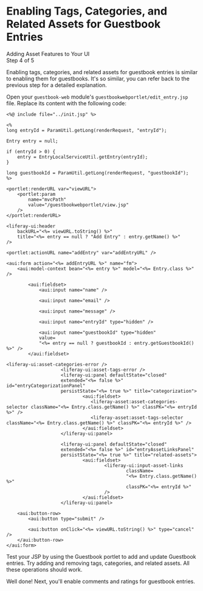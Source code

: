 # Enabling Tags, Categories, and Related Assets for Guestbook Entries [](id=enabling-tags-categories-and-related-assets-for-guestbook-entries)

<div class="learn-path-step">
    <p>Adding Asset Features to Your UI<br>Step 4 of 5</p>
</div>

Enabling tags, categories, and related assets for guestbook entries is similar 
to enabling them for guestbooks. It's so similar, you can refer back to the 
previous step for a detailed explanation. 

Open your `guestbook-web` module's `guestbookwebportlet/edit_entry.jsp` file. 
Replace its content with the following code: 

    <%@ include file="../init.jsp" %>

    <%
    long entryId = ParamUtil.getLong(renderRequest, "entryId");

    Entry entry = null;

    if (entryId > 0) {
        entry = EntryLocalServiceUtil.getEntry(entryId);
    }

    long guestbookId = ParamUtil.getLong(renderRequest, "guestbookId");
    %>

    <portlet:renderURL var="viewURL">
        <portlet:param 
            name="mvcPath" 
            value="/guestbookwebportlet/view.jsp" 
        />
    </portlet:renderURL>

    <liferay-ui:header
        backURL="<%= viewURL.toString() %>"
        title="<%= entry == null ? "Add Entry" : entry.getName() %>"
    />

    <portlet:actionURL name="addEntry" var="addEntryURL" />

    <aui:form action="<%= addEntryURL %>" name="fm">
        <aui:model-context bean="<%= entry %>" model="<%= Entry.class %>" />

            <aui:fieldset>
                <aui:input name="name" />

                <aui:input name="email" />

                <aui:input name="message" />

                <aui:input name="entryId" type="hidden" />

                <aui:input name="guestbookId" type="hidden" 
                value=
                "<%= entry == null ? guestbookId : entry.getGuestbookId() %>" />
            </aui:fieldset>

    <liferay-ui:asset-categories-error />
                        <liferay-ui:asset-tags-error />
                        <liferay-ui:panel defaultState="closed" 
                        extended="<%= false %>" id="entryCategorizationPanel" 
                        persistState="<%= true %>" title="categorization">
                                <aui:fieldset>
                                   <liferay-asset:asset-categories-selector className="<%= Entry.class.getName() %>" classPK="<%= entryId %>" />
                                   <liferay-asset:asset-tags-selector className="<%= Entry.class.getName() %>" classPK="<%= entryId %>" />
                                </aui:fieldset>
                        </liferay-ui:panel>

                        <liferay-ui:panel defaultState="closed" 
                        extended="<%= false %>" id="entryAssetLinksPanel" 
                        persistState="<%= true %>" title="related-assets">
                                <aui:fieldset>
                                        <liferay-ui:input-asset-links
                                                className=
                                                "<%= Entry.class.getName() %>"
                                                classPK="<%= entryId %>"
                                        />
                                </aui:fieldset>
                        </liferay-ui:panel>

        <aui:button-row>
            <aui:button type="submit" />

            <aui:button onClick="<%= viewURL.toString() %>" type="cancel" />
        </aui:button-row>
    </aui:form>

Test your JSP by using the Guestbook portlet to add and update Guestbook 
entries. Try adding and removing tags, categories, and related assets. All these 
operations should work. 

Well done! Next, you'll enable comments and ratings for guestbook entries. 
